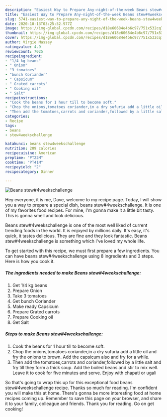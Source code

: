 ```yaml
---
description: "Easiest Way to Prepare Any-night-of-the-week Beans stew#4weekschallenge"
title: "Easiest Way to Prepare Any-night-of-the-week Beans stew#4weekschallenge"
slug: 5741-easiest-way-to-prepare-any-night-of-the-week-beans-stew4weekschallenge
date: 2020-10-13T03:25:52.977Z
image: https://img-global.cpcdn.com/recipes/d18e60684e4b6c97/751x532cq70/beans-stew4weekschallenge-recipe-main-photo.jpg
thumbnail: https://img-global.cpcdn.com/recipes/d18e60684e4b6c97/751x532cq70/beans-stew4weekschallenge-recipe-main-photo.jpg
cover: https://img-global.cpcdn.com/recipes/d18e60684e4b6c97/751x532cq70/beans-stew4weekschallenge-recipe-main-photo.jpg
author: Virgie Massey
ratingvalue: 4.9
reviewcount: 7025
recipeingredient:
- "1/4 kg beans"
- " Onion"
- "3 tomatoes"
- "bunch Coriander"
- " Capsicum"
- " Grated carrots"
- " Cooking oil"
- " Salt"
recipeinstructions:
- "Cook the beans for 1 hour till to become soft."
- "Chop the onions,tomatoes coriander,in a dry sufuria add a little oil and fry the onions to brown. Add the capsicum also and fry for a while."
- "Then add the tomatoes,carrots and coriander,followed by a little salt and fry till they form a thick soup. Add the boiled beans and stir to mix well. Leave it to cook for five minutes and serve. Enjoy with chapati or ugali"
categories:
- Recipe
tags:
- beans
- stew4weekschallenge

katakunci: beans stew4weekschallenge 
nutrition: 209 calories
recipecuisine: American
preptime: "PT22M"
cooktime: "PT41M"
recipeyield: "2"
recipecategory: Dinner

---
```



![Beans stew#4weekschallenge](https://img-global.cpcdn.com/recipes/d18e60684e4b6c97/751x532cq70/beans-stew4weekschallenge-recipe-main-photo.jpg)

Hey everyone, it is me, Dave, welcome to my recipe page. Today, I will show you a way to prepare a special dish, beans stew#4weekschallenge. It is one of my favorites food recipes. For mine, I'm gonna make it a little bit tasty. This is gonna smell and look delicious.



Beans stew#4weekschallenge is one of the most well liked of current trending foods in the world. It is enjoyed by millions daily. It's easy, it's quick, it tastes delicious. They are fine and they look fantastic. Beans stew#4weekschallenge is something which I've loved my whole life.


To get started with this recipe, we must first prepare a few ingredients. You can have beans stew#4weekschallenge using 8 ingredients and 3 steps. Here is how you cook it.

<!--inarticleads1-->

##### The ingredients needed to make Beans stew#4weekschallenge:

1. Get 1/4 kg beans
1. Prepare  Onion
1. Take 3 tomatoes
1. Get bunch Coriander
1. Make ready  Capsicum
1. Prepare  Grated carrots
1. Prepare  Cooking oil
1. Get  Salt




<!--inarticleads2-->

##### Steps to make Beans stew#4weekschallenge:

1. Cook the beans for 1 hour till to become soft.
1. Chop the onions,tomatoes coriander,in a dry sufuria add a little oil and fry the onions to brown. Add the capsicum also and fry for a while.
1. Then add the tomatoes,carrots and coriander,followed by a little salt and fry till they form a thick soup. Add the boiled beans and stir to mix well. Leave it to cook for five minutes and serve. Enjoy with chapati or ugali




So that's going to wrap this up for this exceptional food beans stew#4weekschallenge recipe. Thanks so much for reading. I'm confident you will make this at home. There's gonna be more interesting food at home recipes coming up. Remember to save this page on your browser, and share it to your family, colleague and friends. Thank you for reading. Go on get cooking!
